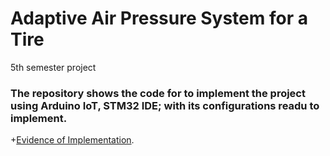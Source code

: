 # Adaptive Air Pressure System for a Tire
5th semester project




### The repository shows the code for to implement the project using Arduino IoT, STM32 IDE; with its configurations readu to implement.




+[Evidence of Implementation](https://www.youtube.com/watch?v=RZfcLyWthhg).

